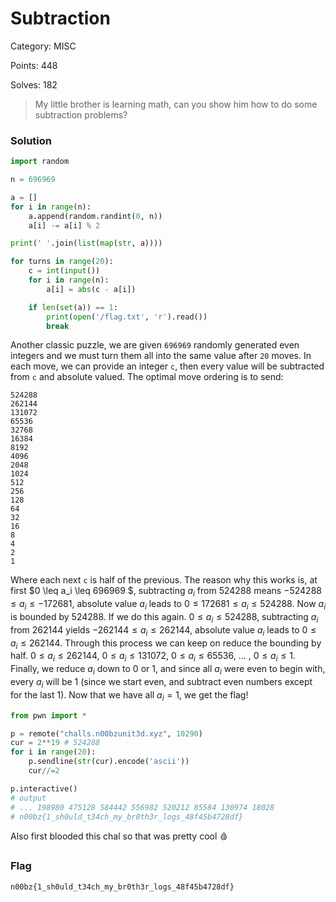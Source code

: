# Subtraction

Category: MISC

Points: 448

Solves: 182

>My little brother is learning math, can you show him how to do some subtraction problems?

### Solution

```py
import random

n = 696969

a = []
for i in range(n):
    a.append(random.randint(0, n))
    a[i] -= a[i] % 2

print(' '.join(list(map(str, a))))

for turns in range(20):
    c = int(input())
    for i in range(n):
        a[i] = abs(c - a[i])

    if len(set(a)) == 1:
        print(open('/flag.txt', 'r').read())
        break
```

Another classic puzzle, we are given `696969` randomly generated even integers and we must turn them all into the same value after `20` moves. In each move, we can provide an integer `c`, then every value will be subtracted from `c` and absolute valued. The optimal move ordering is to send:

```
524288
262144
131072
65536
32768
16384
8192
4096
2048
1024
512
256
128
64
32
16
8
4
2
1
```

Where each next `c` is half of the previous. The reason why this works is, at first $0 \leq a_i \leq 696969 $, subtracting $a_i$ from $524288$ means $-524288 \leq a_i \leq -172681$, absolute value $a_i$ leads to $0 \leq 172681 \leq a_i \leq 524288$. Now $a_i$ is bounded by $524288$. If we do this again. $0 \leq a_i \leq 524288$, subtracting $a_i$ from $262144$ yields $-262144 \leq a_i \leq 262144$, absolute value $a_i$ leads to $0 \leq a_i \leq 262144$. Through this process we can keep on reduce the bounding by half. $0 \leq a_i \leq 262144$, $0 \leq a_i \leq 131072$, $0 \leq a_i \leq 65536$, ... , $0 \leq a_i \leq 1$. Finally, we reduce $a_i$ down to 0 or 1, and since all $a_i$ were even to begin with, every $a_i$ will be 1 (since we start even, and subtract even numbers except for the last 1). Now that we have all $a_i = 1$, we get the flag!

```py
from pwn import *

p = remote("challs.n00bzunit3d.xyz", 10290)
cur = 2**19 # 524288
for i in range(20):
    p.sendline(str(cur).encode('ascii'))
    cur//=2

p.interactive()
# output
# ... 198980 475128 584442 556982 520212 85584 130974 18028
# n00bz{1_sh0uld_t34ch_my_br0th3r_logs_48f45b4728df}
```

Also first blooded this chal so that was pretty cool :drop_of_blood: 

### Flag

```n00bz{1_sh0uld_t34ch_my_br0th3r_logs_48f45b4728df}```